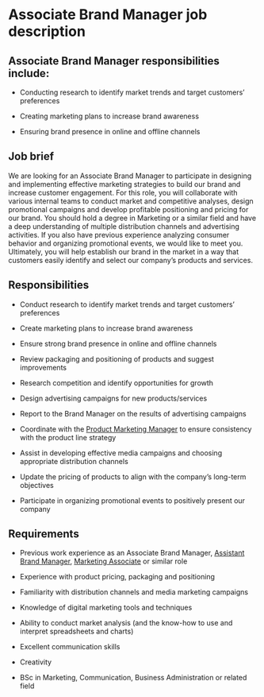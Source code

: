 # Associate Brand Manager job description


## Associate Brand Manager responsibilities include:
* Conducting research to identify market trends and target customers’ preferences

* Creating marketing plans to increase brand awareness

* Ensuring brand presence in online and offline channels


## Job brief

We are looking for an Associate Brand Manager to participate in designing and implementing effective marketing strategies to build our brand and increase customer engagement.
For this role, you will collaborate with various internal teams to conduct market and competitive analyses, design promotional campaigns and develop profitable positioning and pricing for our brand. You should hold a degree in Marketing or a similar field and have a deep understanding of multiple distribution channels and advertising activities. If you also have previous experience analyzing consumer behavior and organizing promotional events, we would like to meet you.
Ultimately, you will help establish our brand in the market in a way that customers easily identify and select our company’s products and services.


## Responsibilities

* Conduct research to identify market trends and target customers’ preferences

* Create marketing plans to increase brand awareness

* Ensure strong brand presence in online and offline channels

* Review packaging and positioning of products and suggest improvements

* Research competition and identify opportunities for growth

* Design advertising campaigns for new products/services

* Report to the Brand Manager on the results of advertising campaigns

* Coordinate with the <a href="https://resources.workable.com/product-marketing-manager-job-description" target="_blank">Product Marketing Manager</a> to ensure consistency with the product line strategy

* Assist in developing effective media campaigns and choosing appropriate distribution channels

* Update the pricing of products to align with the company’s long-term objectives

* Participate in organizing promotional events to positively present our company


## Requirements

* Previous work experience as an Associate Brand Manager, <a href="https://resources.workable.com/assistant-brand-manager-job-description" target="_blank">Assistant Brand Manager</a>, <a href="https://resources.workable.com/marketing-associate-job-description" target="_blank">Marketing Associate</a> or similar role

* Experience with product pricing, packaging and positioning

* Familiarity with distribution channels and media marketing campaigns

* Knowledge of digital marketing tools and techniques

* Ability to conduct market analysis (and the know-how to use and interpret spreadsheets and charts)

* Excellent communication skills

* Creativity

* BSc in Marketing, Communication, Business Administration or related field
